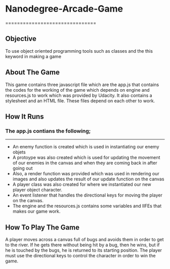 # Nanodegree-Arcade-Game
===============================

## Objective
To use object oriented programming tools such as classes and the this keyword in making a game

## About The Game

This game contains three javascript file which are the app.js that contains the codes for the working of the game which depends on engine and resources.js to work which was provided by Udacity. It also contains a stylesheet and an HTML file. These files depend on each other to work.

## How It Runs

### The app.js contians the following;
***

+ An enemy function is created which is used in instantiating our enemy objets
+ A protoype was also created which is used for updating the movement of our enemies in the canvas and when they are coming back in after going out
+ Also, a render function was provided which was used in rendering our images and also updates the result of our update function on the canvas
+ A player class was also created for where we instantiated our new player object character.
+ An event listener that handles the directional keys for moving the player on the canvas.
+ The engine and the resources.js contains some variables and IIFEs that makes our game work.


## How To Play The Game

A player moves across a canvas full of bugs and avoids them in order to get to the river. If he gets there without being hit by a bug, then he wins, but if he is touched by the bugs, he is returned to its starting position. The player must use the directional keys to control the character in order to win the game.
